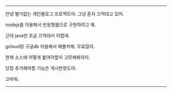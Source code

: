 ----------------------------------------------------------

안녕 별거없는 개인블로그 프로젝트야.
그냥 혼자 끄적대고 있어.

nodejs를 이용해서 반응형웹으로 구현하려고 해.

근데 java만 조금 끄적데서 어렵네.

gcloud랑 구글db 이용해서 해볼까해.
무료잖아.

현재 소스에 어떻게 붙여야할지 고민해봐야지.

당장 추가해야할 기능은 게시판정도야.

고마워.

----------------------------------------------------------
